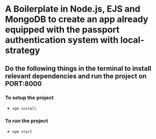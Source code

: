 # A Boilerplate in Node.js, EJS and MongoDB to create an app already equipped with the passport authentication system with local-strategy

## Do the following things in the terminal to install relevant dependencies and run the project on PORT:8000

### To setup the project 

- `npm install`

### To run the project

- `npm start`